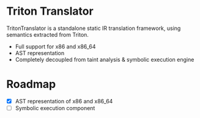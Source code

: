 # Triton Translator

TritonTranslator is a standalone static IR translation framework, using semantics extracted from Triton.
- Full support for x86 and x86_64
- AST representation
- Completely decoupled from taint analysis & symbolic execution engine

# Roadmap
 * [x] AST representation of x86 and x86_64
 * [ ] Symbolic execution component
